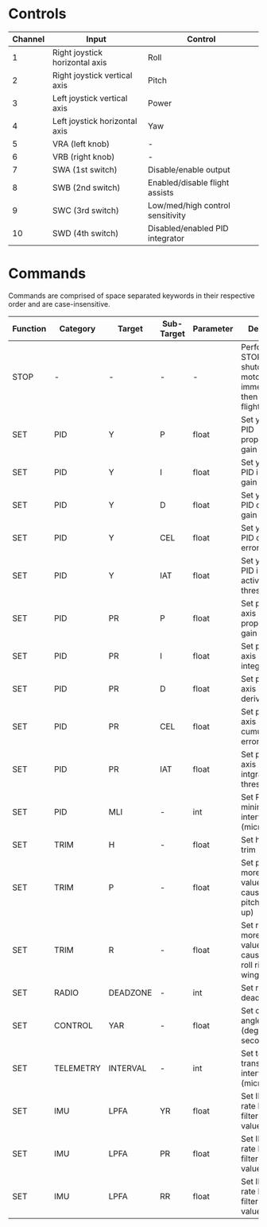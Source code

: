 # Controls

| Channel | Input                          | Control                          |
| ------- | ------------------------------ | -------------------------------- |
| 1       | Right joystick horizontal axis | Roll                             |
| 2       | Right joystick vertical axis   | Pitch                            |
| 3       | Left joystick vertical axis    | Power                            |
| 4       | Left joystick horizontal axis  | Yaw                              |
| 5       | VRA (left knob)                | -                                |
| 6       | VRB (right knob)               | -                                |
| 7       | SWA (1st switch)               | Disable/enable output            |
| 8       | SWB (2nd switch)               | Enabled/disable flight assists   |
| 9       | SWC (3rd switch)               | Low/med/high control sensitivity |
| 10      | SWD (4th switch)               | Disabled/enabled PID integrator  |

# Commands

Commands are comprised of space separated keywords in their respective order and are case-insensitive.

| Function | Category  | Target   | Sub-Target | Parameter | Description                                                                          |
| -------- | --------- | -------- | ---------- | --------- | ------------------------------------------------------------------------------------ |
| STOP     | -         | -        | -          | -         | Perform E-STOP, shutdown all motors immediately then shutdown flight controller      |
| SET      | PID       | Y        | P          | float     | Set yaw axis PID proportional gain                                                   |
| SET      | PID       | Y        | I          | float     | Set yaw axis PID integral gain                                                       |
| SET      | PID       | Y        | D          | float     | Set yaw axis PID derivative gain                                                     |
| SET      | PID       | Y        | CEL        | float     | Set yaw axis PID cumulative error limit                                              |
| SET      | PID       | Y        | IAT        | float     | Set yaw axis PID intgrator active threshold                                          |
| SET      | PID       | PR       | P          | float     | Set pitch/roll axis PID proportional gain                                            |
| SET      | PID       | PR       | I          | float     | Set pitch/roll axis PID integral gain                                                |
| SET      | PID       | PR       | D          | float     | Set pitch/roll axis PID derivative gain                                              |
| SET      | PID       | PR       | CEL        | float     | Set pitch/roll axis PID cumulative error limit                                       |
| SET      | PID       | PR       | IAT        | float     | Set pitch/roll axis PID intgrator active threshold                                   |
| SET      | PID       | MLI      | -          | int       | Set PID minimum loop interval (microseconds)                                         |
| SET      | TRIM      | H        | -          | float     | Set heading trim                                                                     |
| SET      | TRIM      | P        | -          | float     | Set pitch trim, more positive values will cause drone to pitch up (nose up)          |
| SET      | TRIM      | R        | -          | float     | Set roll trim, more positive values will cause drone to roll right (right wing down) |
| SET      | RADIO     | DEADZONE | -          | int       | Set radio deadzone                                                                   |
| SET      | CONTROL   | YAR      | -          | float     | Set control yaw angle rate (degrees / second)                                        |
| SET      | TELEMETRY | INTERVAL | -          | int       | Set telemetry transmission interval (microseconds)                                   |
| SET      | IMU       | LPFA     | YR         | float     | Set IMU yaw rate low-pass filter alpha value                                         |
| SET      | IMU       | LPFA     | PR         | float     | Set IMU pitch rate low-pass filter alpha value                                       |
| SET      | IMU       | LPFA     | RR         | float     | Set IMU roll rate low-pass filter alpha value                                        |
